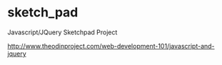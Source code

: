 # sketch_pad

Javascript/JQuery Sketchpad Project

http://www.theodinproject.com/web-development-101/javascript-and-jquery
